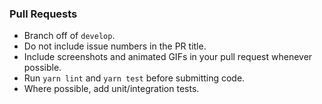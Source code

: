 ### Pull Requests

* Branch off of `develop`.
* Do not include issue numbers in the PR title.
* Include screenshots and animated GIFs in your pull request whenever possible.
* Run `yarn lint` and `yarn test` before submitting code.
* Where possible, add unit/integration tests.
